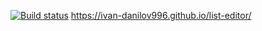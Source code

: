 [![Build status](https://ci.appveyor.com/api/projects/status/5r8o03bomytosjt0?svg=true)](https://ci.appveyor.com/project/Ivan-Danilov996/pupover)
https://ivan-danilov996.github.io/list-editor/